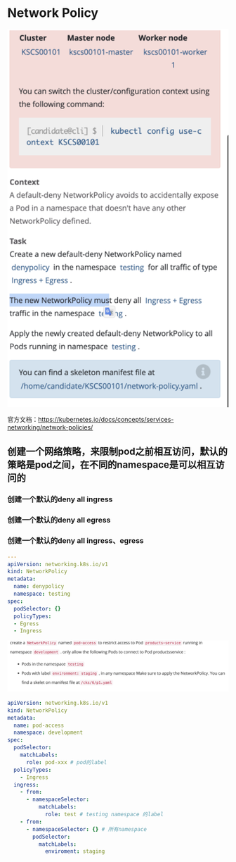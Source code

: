 # Network Policy

![4](../images/4.png)

官方文档：https://kubernetes.io/docs/concepts/services-networking/network-policies/

## 创建一个网络策略，来限制pod之前相互访问，默认的策略是pod之间，在不同的namespace是可以相互访问的

### 创建一个默认的deny all ingress

### 创建一个默认的deny all egress

### 创建一个默认的deny all ingress、egress

```yaml
---
apiVersion: networking.k8s.io/v1
kind: NetworkPolicy
metadata:
  name: denypolicy
  namespace: testing
spec:
  podSelector: {}
  policyTypes:
  - Egress
  - Ingress
```

![4-1](../images/4-1.png)
```yaml
apiVersion: networking.k8s.io/v1
kind: NetworkPolicy
metadata:
  name: pod-access
  namespace: development
spec:
  podSelector:
    matchLabels:
      role: pod-xxx # pod的label
  policyTypes:
    - Ingress
  ingress:
    - from:
      - namespaceSelector:
          matchLabels:
            role: test # testing namespace 的label
    - from:
      - namespaceSelector: {} # 所有namespace
        podSelector:
          matchLabels:
            enviroment: staging
```


